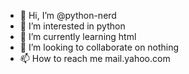 - 👋 Hi, I’m @python-nerd
- 👀 I’m interested in python
- 🌱 I’m currently learning html
- 💞️ I’m looking to collaborate on nothing
- 📫 How to reach me mail.yahoo.com

<!---
python-nerd/python-nerd is a ✨ special ✨ repository because its `README.md` (this file) appears on your GitHub profile.
You can click the Preview link to take a look at your changes.
--->

